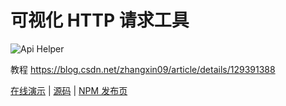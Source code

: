 # 可视化 HTTP 请求工具

![Api Helper](https://foruda.gitee.com/images/1678378502563913592/697d70c3_784269.png)


教程 https://blog.csdn.net/zhangxin09/article/details/129391388

[在线演示](https://framework.ajaxjs.com/demo/api-helper/) | [源码](https://gitee.com/sp42_admin/ajaxjs/tree/master/aj-ui-widget/api-helper) | [NPM 发布页](https://www.npmjs.com/package/@ajaxjs/aj-api-helper)